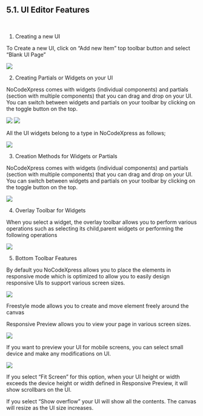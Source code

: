 ## 5.1. UI Editor Features
<br/>


1. Creating a new UI

To Create a new UI, click on “Add new Item” top toolbar button and select “Blank UI Page”

<img style="max-width:700px;max-height:350px" class="hovarable" src="https://less-code-archive.sgp1.cdn.digitaloceanspaces.com/docimages/new/0062.png"/>

2. Creating Partials or Widgets on your UI

NoCodeXpress comes with widgets (individual components) and partials (section with multiple components) that you can drag and drop on your UI. You can switch between widgets and partials on your toolbar by clicking on the toggle button on the top.

<img style="max-width:700px;max-height:350px" class="hovarable" src="https://less-code-archive.sgp1.cdn.digitaloceanspaces.com/docimages/new/0063.png"/>

<img style="max-width:700px;max-height:350px" class="hovarable" src="https://less-code-archive.sgp1.cdn.digitaloceanspaces.com/docimages/new/0064.png"/>

All the UI widgets belong to a type in NoCodeXpress as follows;

<img style="max-width:700px;max-height:350px" class="hovarable" src="https://less-code-archive.sgp1.cdn.digitaloceanspaces.com/docimages/new/0065.png"/>


3. Creation Methods for Widgets or Partials

NoCodeXpress comes with widgets (individual components) and partials (section with multiple components) that you can drag and drop on your UI. You can switch between widgets and partials on your toolbar by clicking on the toggle button on the top.

<img style="max-width:700px;max-height:350px" class="hovarable" src="https://less-code-archive.sgp1.cdn.digitaloceanspaces.com/docimages/new/0066.png"/>


4. Overlay Toolbar for Widgets


When you select a widget, the overlay toolbar allows you to perform various operations such as selecting its child,parent widgets or performing the following operations

<img style="max-width:700px;max-height:350px" class="hovarable" src="https://less-code-archive.sgp1.cdn.digitaloceanspaces.com/docimages/new/0067.png"/>


5. Bottom Toolbar Features

By default you NoCodeXpress allows you to place the elements in responsive mode which is optimized to allow you to easily design responsive UIs to support various screen sizes.

<img style="max-width:700px;max-height:350px" class="hovarable" src="https://less-code-archive.sgp1.cdn.digitaloceanspaces.com/docimages/new/0068.png"/>

Freestyle mode allows you to create and move element freely around the canvas

Responsive Preview allows you to view your page in various screen sizes.

<img style="max-width:700px;max-height:350px" class="hovarable" src="https://less-code-archive.sgp1.cdn.digitaloceanspaces.com/docimages/new/0069.png"/>

If you want to preview your UI for mobile screens, you can select small device and make any modifications on UI.

<img style="max-width:700px;max-height:350px" class="hovarable" src="https://less-code-archive.sgp1.cdn.digitaloceanspaces.com/docimages/new/0070.png"/>

If you select “Fit Screen” for this option, when your UI height or width exceeds the device height or width defined in Responsive Preview, it will show scrollbars on the UI.

If you select “Show overflow” your UI will show all the contents. The canvas will resize as the UI size increases.

